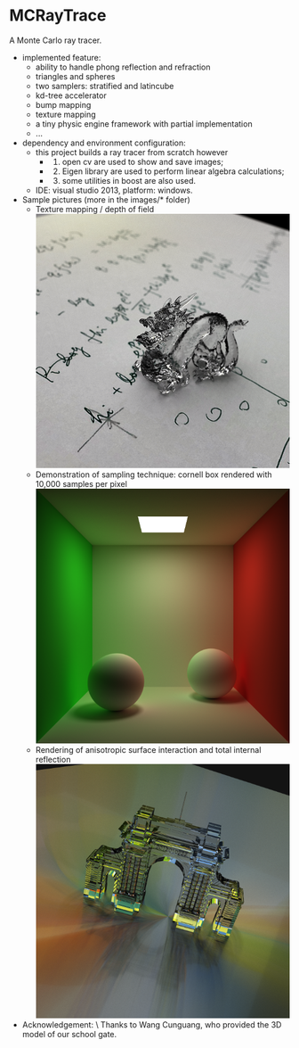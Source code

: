# MCRayTrace

A Monte Carlo ray tracer.
  - implemented feature:
    - ability to handle phong reflection and refraction
    - triangles and spheres
    - two samplers: stratified and latincube
    - kd-tree accelerator
    - bump mapping
    - texture mapping
    - a tiny physic engine framework with partial implementation
    - ...
  - dependency and environment configuration:
    - this project builds a ray tracer from scratch however 
      - 1) open cv are used to show and save images; 
      - 2) Eigen library are used to perform linear algebra calculations; 
      - 3) some utilities in boost are also used.
    - IDE: visual studio 2013, platform: windows.
  - Sample pictures (more in the images/* folder)
    - Texture mapping / depth of field
    ![alt tag](https://github.com/Crispher/MCRayTrace/blob/master/images/Image8.png)
    - Demonstration of sampling technique: cornell box rendered with 10,000 samples per pixel
    ![alt tag](https://github.com/Crispher/MCRayTrace/blob/master/images/Image62.png)
    - Rendering of anisotropic surface interaction and total internal reflection
    ![alt tag](https://github.com/Crispher/MCRayTrace/blob/master/images/Image66.png)
 - Acknowledgement: \\
    Thanks to Wang Cunguang, who provided the 3D model of our school gate.
